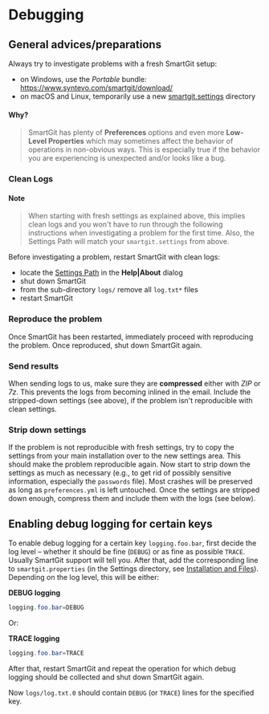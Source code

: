 # Debugging

## General advices/preparations

Always try to investigate problems with a fresh SmartGit setup:

-   on Windows, use the *Portable* bundle: <https://www.syntevo.com/smartgit/download/>
-   on macOS and Linux, temporarily use a new [smartgit.settings](../Latest/VM-options.md#location-of-the-settings-directory) directory

#### Why?
> SmartGit has plenty of **Preferences** options and even more
> **Low-Level Properties** which may sometimes affect the behavior of
> operations in non-obvious ways. This is especially true if the
> behavior you are experiencing is unexpected and/or looks like a bug.

### Clean Logs

#### Note
> When starting with fresh settings as explained above, this implies clean logs and you won't have to run through the following instructions when investigating a problem for the first time.
> Also, the Settings Path will match your `smartgit.settings` from above.

Before investigating a problem, restart SmartGit with clean logs:

- locate the [Settings Path](../Latest/Installation-and-Files.md) in the **Help\|About** dialog
- shut down SmartGit
- from the sub-directory `logs/` remove all `log.txt*` files
- restart SmartGit

### Reproduce the problem

Once SmartGit has been restarted, immediately proceed with reproducing the problem. Once reproduced, shut down SmartGit again.

### Send results

When sending logs to us, make sure they are **compressed** either with *ZIP* or *7z*. This prevents the logs from becoming inlined in the email. Include the stripped-down settings (see above), if the problem isn't reproducible with clean settings.

### Strip down settings

If the problem is not reproducible with fresh settings, try to copy the settings from your main installation over to the new settings area. This should make the problem reproducible again. Now start to strip down the settings as much as necessary (e.g., to get rid of possibly sensitive information, especially the `passwords` file). Most crashes will be preserved as long as `preferences.yml` is left untouched. Once the settings are stripped down enough, compress them and include them with the logs (see below).

## Enabling debug logging for certain keys

To enable debug logging for a certain key `logging.foo.bar`, first decide the log level – whether it should be fine (`DEBUG`) or as fine as possible `TRACE`. Usually SmartGit support will tell you. After that, add the corresponding line to `smartgit.properties` (in the Settings directory, see [Installation and Files](../Latest/Installation-and-Files.md)). Depending on the log level, this will be either:

**DEBUG logging**

``` java
logging.foo.bar=DEBUG
```
Or:

**TRACE logging**

``` java
logging.foo.bar=TRACE
```
After that, restart SmartGit and repeat the operation for which debug logging should be collected and shut down SmartGit again.

Now `logs/log.txt.0` should contain `DEBUG` (or `TRACE`) lines for the specified key.
